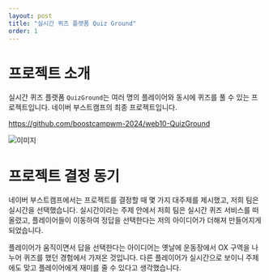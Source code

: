 ```yaml
---
layout: post
title: "실시간 퀴즈 플랫폼 Quiz Ground"
order: 1
---
```


# 프로젝트 소개

실시간 퀴즈 플랫폼 `QuizGround`는 여러 명의 플레이어와 동시에 퀴즈를 풀 수 있는 프로젝트입니다. 네이버 부스트캠프의 최종 프로젝트입니다.

<https://github.com/boostcampwm-2024/web10-QuizGround>

![이미지](https://github.com/user-attachments/assets/79707267-b5f4-4df3-83b5-5d47ae515598)

# 프로젝트 결정 동기

네이버 부스트캠프에서는 프로젝트를 결정할 때 몇 가지 대주제를 제시했고, 저희 팀은 실시간을 선택했습니다. 실시간이라는 주제 안에서 저희 팀은 실시간 퀴즈 서비스를 떠올렸고, 플레이어들이 이동하여 정답을 선택한다는 저의 아이디어가 더해져 만들어지게 되었습니다.

플레이어가 움직이면서 답을 선택한다는 아이디어는 옛날에 운동장에서 OX 구역을 나누어 퀴즈를 했던 경험에서 가져온 것입니다. 다른 플레이어가 실시간으로 보이니 주제에도 맞고 플레이어에게 재미를 줄 수 있다고 생각했습니다.